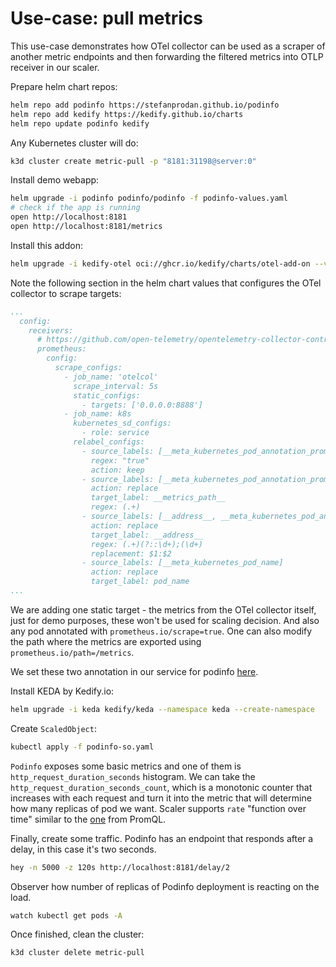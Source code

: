 # Use-case: pull metrics

This use-case demonstrates how OTel collector can be used as a scraper of another metric endpoints and
then forwarding the filtered metrics into OTLP receiver in our scaler.

Prepare helm chart repos:

```bash
helm repo add podinfo https://stefanprodan.github.io/podinfo
helm repo add kedify https://kedify.github.io/charts
helm repo update podinfo kedify
```

Any Kubernetes cluster will do:
```bash
k3d cluster create metric-pull -p "8181:31198@server:0"
```

Install demo webapp:

```bash
helm upgrade -i podinfo podinfo/podinfo -f podinfo-values.yaml
# check if the app is running
open http://localhost:8181
open http://localhost:8181/metrics
```

Install this addon:
```bash
helm upgrade -i kedify-otel oci://ghcr.io/kedify/charts/otel-add-on --version=v0.0.13 -f scaler-with-collector-pull-values.yaml
```

Note the following section in the helm chart values that configures the OTel collector to scrape targets:

```yaml
...
  config:
    receivers:
      # https://github.com/open-telemetry/opentelemetry-collector-contrib/blob/main/receiver/prometheusreceiver/README.md
      prometheus:
        config:
          scrape_configs:
            - job_name: 'otelcol'
              scrape_interval: 5s
              static_configs:
                - targets: ['0.0.0.0:8888']
            - job_name: k8s
              kubernetes_sd_configs:
                - role: service
              relabel_configs:
                - source_labels: [__meta_kubernetes_pod_annotation_prometheus_io_scrape]
                  regex: "true"
                  action: keep
                - source_labels: [__meta_kubernetes_pod_annotation_prometheus_io_path]
                  action: replace
                  target_label: __metrics_path__
                  regex: (.+)
                - source_labels: [__address__, __meta_kubernetes_pod_annotation_prometheus_io_port]
                  action: replace
                  target_label: __address__
                  regex: (.+)(?::\d+);(\d+)
                  replacement: $1:$2
                - source_labels: [__meta_kubernetes_pod_name]
                  action: replace
                  target_label: pod_name
...
```
We are adding one static target - the metrics from the OTel collector itself, just for demo purposes, these
won't be used for scaling decision. And also any pod annotated with `prometheus.io/scrape=true`. One can
also modify the path where the metrics are exported using `prometheus.io/path=/metrics`.

We set these two annotation in our service for podinfo [here](./podinfo-values.yaml).

Install KEDA by Kedify.io:
```bash
helm upgrade -i keda kedify/keda --namespace keda --create-namespace
```

Create `ScaledObject`:
```bash
kubectl apply -f podinfo-so.yaml
```

`Podinfo` exposes some basic metrics and one of them is `http_request_duration_seconds` histogram. We can take the `http_request_duration_seconds_count`,
which is a monotonic counter that increases with each request and turn it into the metric that will determine
how many replicas of pod we want. Scaler supports `rate` "function over time" similar to the 
[one](https://prometheus.io/docs/prometheus/latest/querying/functions/#rate) from PromQL.

Finally, create some traffic. Podinfo has an endpoint that responds after a delay, in this case it's two seconds.
```bash
hey -n 5000 -z 120s http://localhost:8181/delay/2
```

Observer how number of replicas of Podinfo deployment is reacting on the load.

```bash
watch kubectl get pods -A
```

Once finished, clean the cluster:
```bash
k3d cluster delete metric-pull
```